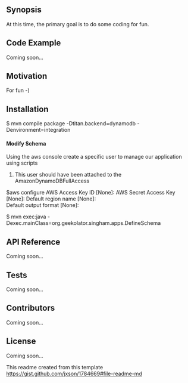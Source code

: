 ## Synopsis

At this time, the primary goal is to do some coding for fun.

## Code Example

Coming soon...

## Motivation

For fun -)

## Installation

$ mvn compile package  -Dtitan.backend=dynamodb -Denvironment=integration

#### Modify Schema

Using the aws console create a specific user to manage our application using scripts
1. This user should have been attached to the AmazonDynamoDBFullAccess

$aws configure
AWS Access Key ID [None]: <Enter access key here>
AWS Secret Access Key [None]: <Enter secret key here>
Default region name [None]: <Enter your preferred region here>  
Default output format [None]:

$ mvn exec:java -Dexec.mainClass=org.geekolator.singham.apps.DefineSchema

## API Reference

Coming soon...

## Tests

Coming soon...

## Contributors

Coming soon...

## License

Coming soon...

This readme created from this template https://gist.github.com/jxson/1784669#file-readme-md
